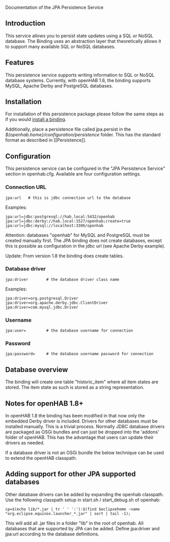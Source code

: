 Documentation of the JPA Persistence Service

## Introduction

This service allows you to persist state updates using a SQL or NoSQL database.
The Binding uses an abstraction layer that theoretically allows it to support many available SQL or NoSQL databases.

## Features

This persistence service supports writing information to SQL or NoSQL database systems.
Currently, with openHAB 1.6, the binding supports MySQL, Apache Derby and PostgreSQL databases.

## Installation

For installation of this persistence package please follow the same steps as if you would [install a binding](Bindings).

Additionally, place a persistence file called jpa.persist in the _${openhab.home}/configuration/persistence_ folder. This has the standard format as described in [[Persistence]].

## Configuration

This persistence service can be configured in the "JPA Persistence Service" section in openhab.cfg.
Available are four configuration settings.
### Connection URL
```
jpa:url   # this is jdbc connection url to the database
```
Examples:
```
jpa:url=jdbc:postgresql://hab.local:5432/openhab
jpa:url=jdbc:derby://hab.local:1527/openhab;create=true
jpa:url=jdbc:mysql://localhost:3306/openhab
```
Attention: databases "openhab" for MySQL and PostgreSQL must be created manually first.
The JPA binding does not create databases, except this is possible as configuration in the jdbc url (see Apache Derby example).

Update:
From version 1.8 the binding does create tables.

### Database driver
```
jpa:driver        # the database driver class name
```
Examples:
```
jpa:driver=org.postgresql.Driver
jpa:driver=org.apache.derby.jdbc.ClientDriver
jpa:driver=com.mysql.jdbc.Driver
```

### Username
```
jpa:user=         # the database username for connection
```

### Password
```
jpa:password=     # the database username password for connection
```

## Database overview
The binding will create one table "historic_item" where all item states are stored.
The item state as such is stored as a string representation.

## Notes for openHAB 1.8+
In openHAB 1.8 the binding has been modified in that now only the embedded Derby driver is included.
Drivers for other databases must be installed manually. This is a trivial process. Normally JDBC database drivers are packaged as OSGi bundles and can just be dropped into the 'addons' folder of openHAB.
This has the advantage that users can update their drivers as needed.

If a database driver is not an OSGi bundle the below technique can be used to extend the openHAB classpath.

## Adding support for other JPA supported databases
Other database drivers can be added by expanding the openhab classpath.
Use the following classpath setup in start.sh / start_debug.sh of openhab:
```
cp=$(echo lib/*.jar | tr ' ' ':'):$(find $eclipsehome -name "org.eclipse.equinox.launcher_*.jar" | sort | tail -1);
```
This will add all .jar files in a folder "lib" in the root of openhab.
All databases that are supported by JPA can be added.
Define jpa:driver and jpa:url according to the database definitions.